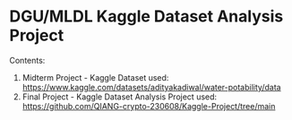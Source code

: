 # DGU/MLDL Kaggle Dataset Analysis Project

Contents:
  1) Midterm Project
         - Kaggle Dataset used: https://www.kaggle.com/datasets/adityakadiwal/water-potability/data
  3) Final Project
         - Kaggle Dataset Analysis Project used: https://github.com/QIANG-crypto-230608/Kaggle-Project/tree/main

